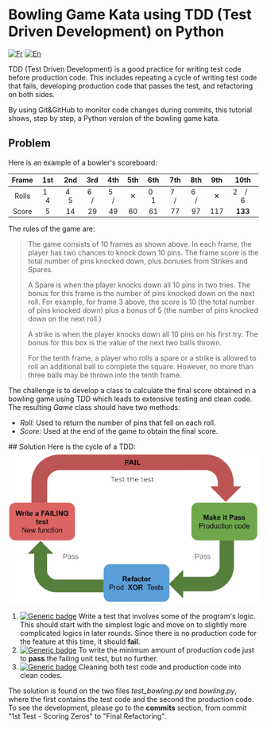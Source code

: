 # Bowling Game Kata using TDD (Test Driven Development) on Python

[![Fr](https://img.shields.io/badge/lang-fr-fr)](https://github.com/meriemsmt/BowlingGameKata-TDD/blob/main/README.md)
[![En](https://img.shields.io/badge/lang-en-en?color=red)](https://github.com/meriemsmt/BowlingGameKata-TDD/blob/main/README.en.md)

TDD (Test Driven Development) is a good practice for writing test code before production code.
This includes repeating a cycle of writing test code that fails, developing production code that passes the test, and refactoring on both sides.

By using Git&GitHub to monitor code changes during commits, this tutorial shows, step by step, a Python version of the bowling game kata.

## Problem
Here is an example of a bowler's scoreboard:

| Frame | 1st | 2nd | 3rd | 4th | 5th | 6th | 7th | 8th | 9th | 10th |
|:---:|:---:|:---:|:---:|:---:|:---:|:---:|:---:|:---:|:---:|:---:|
| Rolls | 1 &nbsp;&nbsp; 4 | 4 &nbsp;&nbsp; 5 | 6 &nbsp;&nbsp; / | 5 &nbsp;&nbsp; / | ✕ | 0 &nbsp;&nbsp; 1 | 7 &nbsp;&nbsp; / | 6 &nbsp;&nbsp; / | ✕ | 2 &nbsp;&nbsp; / &nbsp;&nbsp; 6 |
|Score| 5 | 14 | 29 | 49 | 60 | 61 | 77 | 97 | 117 | **133** |

The rules of the game are:
>The game consists of 10 frames as shown above. In each frame, the player has two chances to knock down 10 pins. The frame score is the total number of pins knocked down, plus bonuses from Strikes and Spares.
>
>A Spare is when the player knocks down all 10 pins in two tries. The bonus for this frame is the number of pins knocked down on the next roll. For example, for frame 3 above, the score is 10 (the total number of pins knocked down) plus a bonus of 5 (the number of pins knocked down on the next roll.)
>
>A strike is when the player knocks down all 10 pins on his first try. The bonus for this box is the value of the next two balls thrown.
>
>For the tenth frame, a player who rolls a spare or a strike is allowed to roll an additional ball to complete the square. However, no more than three balls may be thrown into the tenth frame.

The challenge is to develop a class to calculate the final score obtained in a bowling game using TDD which leads to extensive testing and clean code. The resulting *Game* class should have two methods:

- *Roll:* Used to return the number of pins that fell on each roll.
- *Score:* Used at the end of the game to obtain the final score.

​## Solution
Here is the cycle of a TDD:
![alt text](https://github.com/meriemsmt/BowlingGameKata-TDD/blob/main/TDDWorkflow.png)

1. [![Generic badge](https://img.shields.io/badge/⎍-Test-red.svg)](https://shields.io/)
     Write a test that involves some of the program's logic. This should start with the simplest logic and move on to slightly more complicated logics in later rounds. Since there is no production code for the feature at this time, it should **fail**.
2. [![Generic badge](https://img.shields.io/badge/⎍-Code-brightgreen.svg)](https://shields.io/)
     To write the minimum amount of production code just to **pass** the failing unit test, but no further.
3. [![Generic badge](https://img.shields.io/badge/⎍-Refactor-blue.svg)](https://shields.io/)
     Cleaning both test code and production code into clean codes.

The solution is found on the two files *test_bowling.py* and *bowling.py*, where the first contains the test code and the second the production code. To see the development, please go to the **commits** section, from commit "1st Test - Scoring Zeros" to "Final Refactoring".
